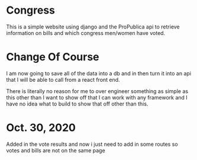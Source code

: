 # Congress

This is a simple website using django and the ProPublica api to retrieve information on bills and which congress men/women have voted.


# Change Of Course

I am now going to save all of the data into a db and in then turn it into an api that I will be able to call from a react front end.

There is literally no reason for me to over engineer something as simple as this other than I want to show off that I can work with any framework and I have no idea what to build to show that off other than this.

# Oct. 30, 2020

Added in the vote results and now i just need to add in some routes so votes and bills are not on the same page
